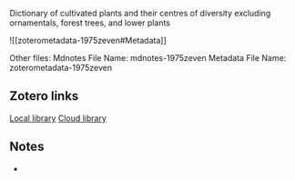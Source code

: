 Dictionary of cultivated plants and their centres of diversity excluding ornamentals, forest trees, and lower plants

![[zoterometadata-1975zeven#Metadata]]

Other files:
 Mdnotes File Name: mdnotes-1975zeven
 Metadata File Name: zoterometadata-1975zeven

## Zotero links

[Local library](zotero://select/items/1_T32ZB86F)
[Cloud library](http://zotero.org/users/8542045/items/T32ZB86F)

## Notes

-